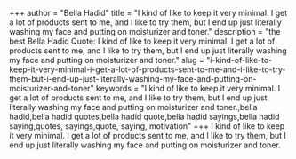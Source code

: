 +++
author = "Bella Hadid"
title = "I kind of like to keep it very minimal. I get a lot of products sent to me, and I like to try them, but I end up just literally washing my face and putting on moisturizer and toner."
description = "the best Bella Hadid Quote: I kind of like to keep it very minimal. I get a lot of products sent to me, and I like to try them, but I end up just literally washing my face and putting on moisturizer and toner."
slug = "i-kind-of-like-to-keep-it-very-minimal-i-get-a-lot-of-products-sent-to-me-and-i-like-to-try-them-but-i-end-up-just-literally-washing-my-face-and-putting-on-moisturizer-and-toner"
keywords = "I kind of like to keep it very minimal. I get a lot of products sent to me, and I like to try them, but I end up just literally washing my face and putting on moisturizer and toner.,bella hadid,bella hadid quotes,bella hadid quote,bella hadid sayings,bella hadid saying,quotes, sayings,quote, saying, motivation"
+++
I kind of like to keep it very minimal. I get a lot of products sent to me, and I like to try them, but I end up just literally washing my face and putting on moisturizer and toner.

